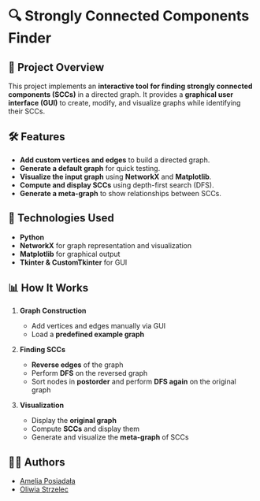 # 🔍 Strongly Connected Components Finder  

## 📌 Project Overview  
This project implements an **interactive tool for finding strongly connected components (SCCs)** in a directed graph. It provides a **graphical user interface (GUI)** to create, modify, and visualize graphs while identifying their SCCs.  

## 🛠️ Features  
- **Add custom vertices and edges** to build a directed graph.  
- **Generate a default graph** for quick testing.  
- **Visualize the input graph** using **NetworkX** and **Matplotlib**.  
- **Compute and display SCCs** using depth-first search (DFS).  
- **Generate a meta-graph** to show relationships between SCCs.  

## 🔧 Technologies Used  
- **Python**  
- **NetworkX** for graph representation and visualization  
- **Matplotlib** for graphical output  
- **Tkinter & CustomTkinter** for GUI  

## 📊 How It Works  
1. **Graph Construction**  
   - Add vertices and edges manually via GUI  
   - Load a **predefined example graph**  

2. **Finding SCCs**  
   - **Reverse edges** of the graph  
   - Perform **DFS** on the reversed graph  
   - Sort nodes in **postorder** and perform **DFS again** on the original graph  

3. **Visualization**  
   - Display the **original graph**  
   - Compute **SCCs** and display them  
   - Generate and visualize the **meta-graph** of SCCs

## 🧑‍💻 Authors  
- [Amelia Posiadała](https://github.com/posiadalamelia)
- [Oliwia Strzelec](https://github.com/StrzelecO)
  
